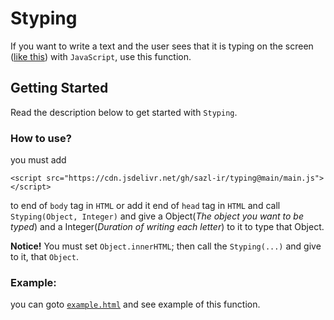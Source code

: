 # Styping
If you want to write a text and the user sees that it is typing on the screen ([like this](#)) with  `JavaScript`, use this function.

## Getting Started
Read the description below to get started with `Styping`.

### How to use?

you must add 
```
<script src="https://cdn.jsdelivr.net/gh/sazl-ir/typing@main/main.js"></script>
```
to end of `body` tag in `HTML` or add it end of `head` tag in `HTML` and call `Styping(Object, Integer)` and give a Object(*The object you want to be typed*) and a Integer(*Duration of writing each letter*) to it to type that Object.

**Notice!** You must set `Object.innerHTML`; then call the `Styping(...)` and give to it, that `Object`.

### Example:

you can goto [`example.html`](/example.html) and see example of this function. 
